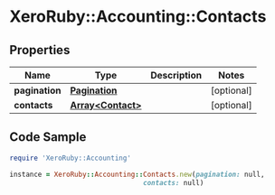 # XeroRuby::Accounting::Contacts

## Properties

Name | Type | Description | Notes
------------ | ------------- | ------------- | -------------
**pagination** | [**Pagination**](Pagination.md) |  | [optional] 
**contacts** | [**Array&lt;Contact&gt;**](Contact.md) |  | [optional] 

## Code Sample

```ruby
require 'XeroRuby::Accounting'

instance = XeroRuby::Accounting::Contacts.new(pagination: null,
                                 contacts: null)
```



